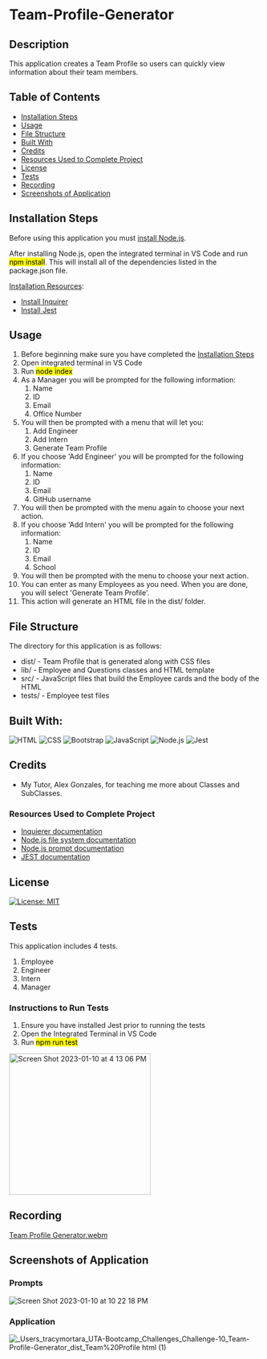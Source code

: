 # Team-Profile-Generator

## Description
This application creates a Team Profile so users can quickly view information about their team members. 

## Table of Contents
- [Installation Steps](#installation-steps)
- [Usage](#usage)
- [File Structure](#file-structure)
- [Built With](#built-with)
- [Credits](#credits)
- [Resources Used to Complete Project](#resources-used-to-complete-project)
- [License](#license)
- [Tests](#tests)
- [Recording](#recording)
- [Screenshots of Application](#screenshots-of-application)

## Installation Steps
Before using this application you must [install Node.js](https://nodejs.org/en/).

After installing Node.js, open the integrated terminal in VS Code and run <mark>npm install</mark>.  This will install all of the dependencies listed in the package.json file. 

<u>Installation Resources</u>:
 - [Install Inquirer](https://www.npmjs.com/package/inquirer#installation)
- [Install Jest](https://jestjs.io/docs/getting-started)

## Usage
1. Before beginning make sure you have completed the [Installation Steps](#installation-steps)
2. Open integrated terminal in VS Code
3. Run <mark>node index</mark>
4. As a Manager you will be prompted for the following information: 
    1. Name
    2. ID
    3. Email
    4. Office Number
5. You will then be prompted with a menu that will let you:
    1. Add Engineer
    2. Add Intern
    3. Generate Team Profile
6. If you choose 'Add Engineer' you will be prompted for the following information:
    1. Name
    2. ID
    3. Email
    4. GitHub username
7. You will then be prompted with the menu again to choose your next action.
8. If you choose 'Add Intern' you will be prompted for the following information:
    1. Name
    2. ID
    3. Email
    4. School
9. You will then be prompted with the menu to choose your next action. 
10.  You can enter as many Employees as you need. When you are done, you will select 'Generate Team Profile'.
11. This action will generate an HTML file in the dist/ folder.  

## File Structure
The directory for this application is as follows:
 - dist/ - Team Profile that is generated along with CSS files
 - lib/ - Employee and Questions classes and HTML template
 - src/ - JavaScript files that build the Employee cards and the body of the HTML
 - tests/ - Employee test files

## Built With:
![HTML](https://img.shields.io/badge/HTML5-E34F26?style=for-the-badge&logo=html5&logoColor=white) ![CSS](https://img.shields.io/badge/CSS3-1572B6?style=for-the-badge&logo=css3&logoColor=white) ![Bootstrap](https://img.shields.io/badge/Bootstrap-563D7C?style=for-the-badge&logo=bootstrap&logoColor=white) ![JavaScript](https://img.shields.io/badge/JavaScript-323330?style=for-the-badge&logo=javascript&logoColor=F7DF1E) ![Node.js](https://img.shields.io/badge/Node.js-339933?style=for-the-badge&logo=nodedotjs&logoColor=white) ![Jest](https://img.shields.io/badge/Jest-C21325?style=for-the-badge&logo=jest&logoColor=white) 

## Credits
- My Tutor, Alex Gonzales, for teaching me more about Classes and SubClasses.

### Resources Used to Complete Project
- [Inquierer documentation](https://www.npmjs.com/package/inquirer#documentation)
- [Node.js file system documentation](https://nodejs.dev/en/api/v19/fs/)
- [Node.js prompt documentation](https://nodejs.org/en/knowledge/command-line/how-to-prompt-for-command-line-input/)
- [JEST documentation](https://jestjs.io/docs/getting-started)

## License
[![License: MIT](https://img.shields.io/badge/License-MIT-yellow.svg)](https://opensource.org/licenses/MIT)

## Tests
This application includes 4 tests.

1. Employee
2. Engineer
3. Intern
4. Manager

### Instructions to Run Tests
1. Ensure you have installed Jest prior to running the tests
2. Open the Integrated Terminal in VS Code
3. Run <mark>npm run test</mark>

<img width="282" alt="Screen Shot 2023-01-10 at 4 13 06 PM" src="https://user-images.githubusercontent.com/107971753/211673834-d850f08f-59c0-4b43-a85c-92a5529fd18d.png">

## Recording

[Team Profile Generator.webm](https://user-images.githubusercontent.com/107971753/211717710-5b3b9046-64c0-4aad-b505-29cd994e460b.webm)

## Screenshots of Application

### Prompts

![Screen Shot 2023-01-10 at 10 22 18 PM](https://user-images.githubusercontent.com/107971753/211717235-917912ea-aa9c-47d1-9707-7a241df93e9b.png)

### Application 

![_Users_tracymortara_UTA-Bootcamp_Challenges_Challenge-10_Team-Profile-Generator_dist_Team%20Profile html (1)](https://user-images.githubusercontent.com/107971753/211717270-a6b7135a-f534-4531-9705-2dbce7f5ce75.png)


